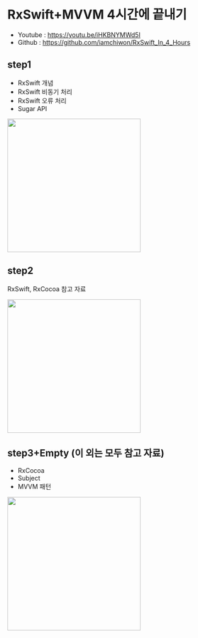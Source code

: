 # RxSwift+MVVM 4시간에 끝내기

- Youtube : https://youtu.be/iHKBNYMWd5I
- Github : https://github.com/iamchiwon/RxSwift_In_4_Hours

## step1
- RxSwift 개념
- RxSwift 비동기 처리
- RxSwift 오류 처리
- Sugar API

<img src="https://user-images.githubusercontent.com/17891566/125790972-1ba1a7ec-7e45-4b15-9628-71e27d0d5759.png" width="300">

## step2   
RxSwift, RxCocoa 참고 자료

<img src="https://user-images.githubusercontent.com/17891566/125789963-3e2278e2-d989-4814-87b5-21f9e9439b44.png" width="300">

## step3+Empty (이 외는 모두 참고 자료)
- RxCocoa
- Subject
- MVVM 패턴

<img src="https://user-images.githubusercontent.com/17891566/125791673-5d741220-a9f8-439d-b387-469341ddb0aa.png" width="300">
